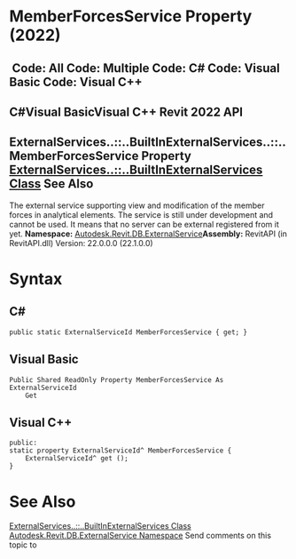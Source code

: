# MemberForcesService Property (2022)

﻿
 Code: All Code: Multiple Code: C# Code: Visual Basic Code: Visual C++   
---  
C#Visual BasicVisual C++
Revit 2022 API  
---  
ExternalServices..::..BuiltInExternalServices..::..MemberForcesService Property   
[ExternalServices..::..BuiltInExternalServices Class](f189eb3f-7a3a-2891-657a-e18cbf014987.md "ExternalServices.BuiltInExternalServices Class") See Also  
---  
The external service supporting view and modification of the member forces in analytical elements. The service is still under development and cannot be used. It means that no server can be external registered from it yet. 
**Namespace:** [Autodesk.Revit.DB.ExternalService](a88f2d1d-c02f-a901-9543-44e4b5dd5fc9.md "Autodesk.Revit.DB.ExternalService Namespace")**Assembly:** RevitAPI (in RevitAPI.dll) Version: 22.0.0.0 (22.1.0.0)
# Syntax
C#  
---  
```text
public static ExternalServiceId MemberForcesService { get; }
```
  
Visual Basic  
---  
```text
Public Shared ReadOnly Property MemberForcesService As ExternalServiceId
	Get
```
  
Visual C++  
---  
```text
public:
static property ExternalServiceId^ MemberForcesService {
	ExternalServiceId^ get ();
}
```
  
# See Also
[ExternalServices..::..BuiltInExternalServices Class](f189eb3f-7a3a-2891-657a-e18cbf014987.md "ExternalServices.BuiltInExternalServices Class")
[Autodesk.Revit.DB.ExternalService Namespace](a88f2d1d-c02f-a901-9543-44e4b5dd5fc9.md "Autodesk.Revit.DB.ExternalService Namespace")
Send comments on this topic to 